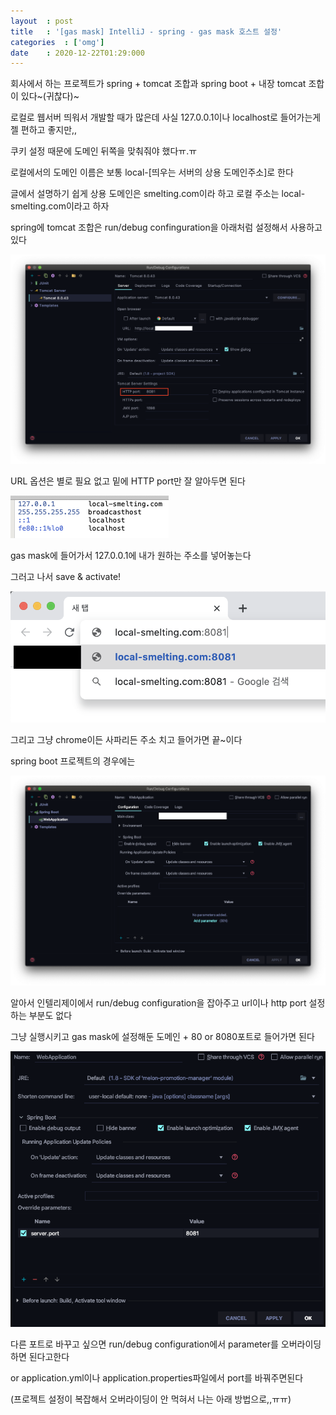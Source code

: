 ```yaml
---
layout  : post
title   : '[gas mask] IntelliJ - spring - gas mask 호스트 설정'
categories  : ['omg']
date    : 2020-12-22T01:29:000
---
```


회사에서 하는 프로젝트가 spring + tomcat 조합과 spring boot + 내장 tomcat 조합이 있다~(귀찮다)~  

로컬로 웹서버 띄워서 개발할 때가 많은데 사실 127.0.0.1이나 localhost로 들어가는게 젤 편하고 좋지만,,  

쿠키 설정 때문에 도메인 뒤쪽을 맞춰줘야 했다ㅠ.ㅠ  

로컬에서의 도메인 이름은 보통 local-\[띄우는 서버의 상용 도메인주소\]로 한다  

글에서 설명하기 쉽게 상용 도메인은 smelting.com이라 하고 로컬 주소는 local-smelting.com이라고 하자  

spring에 tomcat 조합은 run/debug confinguration을 아래처럼 설정해서 사용하고 있다  

![gasmask1](/public/img/gasmask2-1.png)

URL 옵션은 별로 필요 없고 밑에 HTTP port만 잘 알아두면 된다  

![gasmask2](/public/img/gasmask2-5.png)

gas mask에 들어가서 127.0.0.1에 내가 원하는 주소를 넣어놓는다  

그러고 나서 save & activate!  

![gasmask3](/public/img/gasmask2-2.png)

그리고 그냥 chrome이든 사파리든 주소 치고 들어가면 끝~이다  

spring boot 프로젝트의 경우에는  

![gasmask4](/public/img/gasmask2-3.png)

알아서 인텔리제이에서 run/debug configuration을 잡아주고 url이나 http port 설정하는 부분도 없다  

그냥 실행시키고 gas mask에 설정해둔 도메인 + 80 or 8080포트로 들어가면 된다  

![gasmask5](/public/img/gasmask2-4.png)

다른 포트로 바꾸고 싶으면 run/debug configuration에서 parameter를 오버라이딩하면 된다고한다  

or application.yml이나 application.properties파일에서 port를 바꿔주면된다  

(프로젝트 설정이 복잡해서 오버라이딩이 안 먹혀서 나는 아래 방법으로,,ㅠㅠ)  
